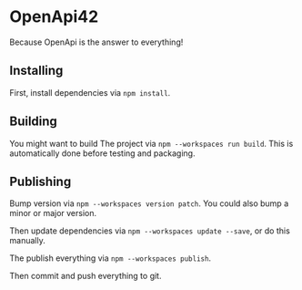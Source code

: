 # OpenApi42

Because OpenApi is the answer to everything!

## Installing

First, install dependencies via `npm install`.

## Building

You might want to build The project via `npm --workspaces run build`. This is automatically done before testing and packaging.

## Publishing

Bump version via `npm --workspaces version patch`. You could also bump a minor or major version.

Then update dependencies via `npm --workspaces update --save`, or do this manually.

The publish everything via `npm --workspaces publish`.

Then commit and push everything to git.
